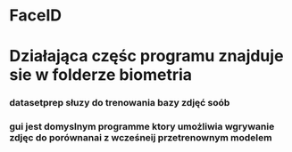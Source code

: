 # FaceID
# Działająca częśc programu znajduje sie w folderze biometria
### datasetprep słuzy do trenowania bazy zdjęć soób 
### gui jest domyslnym programme ktory umożliwia wgrywanie zdjęc do porównanai z wcześneij przetrenownym modelem
